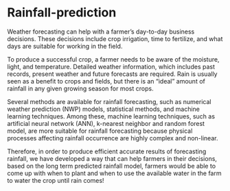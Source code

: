 # Rainfall-prediction

Weather forecasting can help with a farmer’s day-to-day business decisions. These decisions include crop irrigation, time to fertilize, and what days are suitable for working in the field.

To produce a successful crop, a farmer needs to be aware of the moisture, light, and temperature. Detailed weather information, which includes past records, present weather and future forecasts are required. Rain is usually seen as a benefit to crops and fields, but there is an “ideal” amount of rainfall in any given growing season for most crops. 

Several methods are available for rainfall forecasting, such as numerical weather prediction (NWP) models, statistical methods, and machine learning techniques. Among these, machine learning techniques, such as artificial neural network (ANN), k-nearest neighbor and random forest model, are more suitable for rainfall forecasting because physical processes affecting rainfall occurrence are highly complex and non-linear. 

Therefore, in order to produce efficient accurate results of forecasting rainfall, we have developed a way that can help farmers in their decisions, based on the long term predicted rainfall model, farmers would be able to come up with when to plant and when to use the available water in the farm to water the crop until rain comes!
